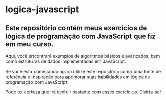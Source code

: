 # logica-javascript

## Este repositório contém meus exercícios de lógica de programação com JavaScript que fiz em meu curso. 

Aqui, você encontrará exemplos de algoritmos básicos e avançados, bem como estruturas de dados implementadas em JavaScript. 

Se você está começando agora utilize este repositório como uma fonte de referência e inspiração para aprimorar suas habilidades em lógica de programação com JavaScript. 

Pode ter certeza que irá evoluir bastante com esses exercícios. Divirta-se!
